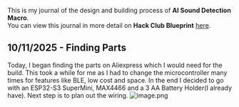 <!--
  ===================    !!READ THIS NOTICE!!   ====================
  DO NOT edit this file manually. Your changes WILL BE OVERWRITTEN!
  This journal is auto generated and updated by Hack Club Blueprint.
  To edit this file, please edit your journal entries on Blueprint.
  ==================================================================
-->

This is my journal of the design and building process of **AI Sound Detection Macro**.  
You can view this journal in more detail on **Hack Club Blueprint** [here](https://blueprint.hackclub.com/projects/421).


## 10/11/2025 - Finding Parts  

Today, I began finding the parts on Aliexpress which I would need for the build. This took a while for me as I had to change the microcontroller many times for features like BLE, low cost and space. In the end I decided to go with an ESP32-S3 SuperMini, MAX4466 and a 3 AA Battery Holder(I already have). Next step is to plan out the wiring. ![image.png](https://blueprint.hackclub.com/user-attachments/blobs/proxy/eyJfcmFpbHMiOnsiZGF0YSI6MTY5MSwicHVyIjoiYmxvYl9pZCJ9fQ==--0781852768522c5154de32697f40fbb69652cc7d/image.png)
  

